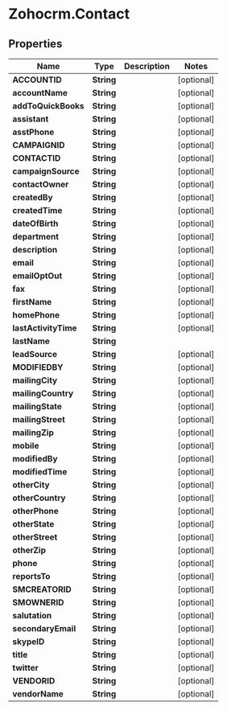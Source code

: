 # Zohocrm.Contact

## Properties
Name | Type | Description | Notes
------------ | ------------- | ------------- | -------------
**ACCOUNTID** | **String** |  | [optional] 
**accountName** | **String** |  | [optional] 
**addToQuickBooks** | **String** |  | [optional] 
**assistant** | **String** |  | [optional] 
**asstPhone** | **String** |  | [optional] 
**CAMPAIGNID** | **String** |  | [optional] 
**CONTACTID** | **String** |  | [optional] 
**campaignSource** | **String** |  | [optional] 
**contactOwner** | **String** |  | [optional] 
**createdBy** | **String** |  | [optional] 
**createdTime** | **String** |  | [optional] 
**dateOfBirth** | **String** |  | [optional] 
**department** | **String** |  | [optional] 
**description** | **String** |  | [optional] 
**email** | **String** |  | [optional] 
**emailOptOut** | **String** |  | [optional] 
**fax** | **String** |  | [optional] 
**firstName** | **String** |  | [optional] 
**homePhone** | **String** |  | [optional] 
**lastActivityTime** | **String** |  | [optional] 
**lastName** | **String** |  | 
**leadSource** | **String** |  | [optional] 
**MODIFIEDBY** | **String** |  | [optional] 
**mailingCity** | **String** |  | [optional] 
**mailingCountry** | **String** |  | [optional] 
**mailingState** | **String** |  | [optional] 
**mailingStreet** | **String** |  | [optional] 
**mailingZip** | **String** |  | [optional] 
**mobile** | **String** |  | [optional] 
**modifiedBy** | **String** |  | [optional] 
**modifiedTime** | **String** |  | [optional] 
**otherCity** | **String** |  | [optional] 
**otherCountry** | **String** |  | [optional] 
**otherPhone** | **String** |  | [optional] 
**otherState** | **String** |  | [optional] 
**otherStreet** | **String** |  | [optional] 
**otherZip** | **String** |  | [optional] 
**phone** | **String** |  | [optional] 
**reportsTo** | **String** |  | [optional] 
**SMCREATORID** | **String** |  | [optional] 
**SMOWNERID** | **String** |  | [optional] 
**salutation** | **String** |  | [optional] 
**secondaryEmail** | **String** |  | [optional] 
**skypeID** | **String** |  | [optional] 
**title** | **String** |  | [optional] 
**twitter** | **String** |  | [optional] 
**VENDORID** | **String** |  | [optional] 
**vendorName** | **String** |  | [optional] 


